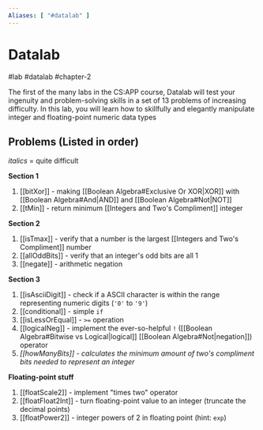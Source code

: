 ```yaml
---
Aliases: [ "#datalab" ]
---
```


# Datalab
#lab #datalab #chapter-2 

The first of the many labs in the CS:APP course, Datalab will test your ingenuity and problem-solving skills in a set of 13 problems of increasing difficulty. In this lab, you will learn how to skillfully and elegantly manipulate integer and floating-point numeric data types

## Problems (Listed in order)

*italics* = quite difficult

**Section 1**

1. [[bitXor]] - making [[Boolean Algebra#Exclusive Or XOR|XOR]] with [[Boolean Algebra#And|AND]] and [[Boolean Algebra#Not|NOT]]
2. [[tMin]] - return minimum [[Integers and Two's Compliment]] integer

**Section 2**

1. [[isTmax]] - verify that a number is the largest [[Integers and Two's Compliment]] number
2. [[allOddBits]] - verify that an integer's odd bits are all 1
3. [[negate]] - arithmetic negation

**Section 3**

1. [[isAsciiDigit]] - check if a ASCII character is within the range representing numeric digits (`'0'` to `'9'`)
2. [[conditional]] - simple `if`
3. [[isLessOrEqual]] - `>=` operation
4. [[logicalNeg]] - implement the ever-so-helpful `!` ([[Boolean Algebra#Bitwise vs Logical|logical]] [[Boolean Algebra#Not|negation]]) operator
5. *[[howManyBits]] - calculates the minimum amount of two's compliment bits needed to represent an integer*

**Floating-point stuff**

1. [[floatScale2]] - implement "times two" operator
2. [[floatFloat2Int]] - turn floating-point value to an integer (truncate the decimal points)
3. [[floatPower2]] - integer powers of 2 in floating point (hint: `exp`)